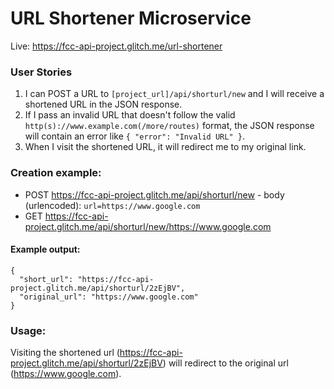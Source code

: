 # URL Shortener Microservice

Live: <https://fcc-api-project.glitch.me/url-shortener>

### User Stories

1. I can POST a URL to `[project_url]/api/shorturl/new` and I will receive a shortened URL in the JSON response.
2. If I pass an invalid URL that doesn't follow the valid `http(s)://www.example.com(/more/routes)` format, the JSON response will contain an error like `{ "error": "Invalid URL" }`.
3. When I visit the shortened URL, it will redirect me to my original link.


### Creation example:

* POST https://fcc-api-project.glitch.me/api/shorturl/new - body (urlencoded): `url=https://www.google.com`
* GET <https://fcc-api-project.glitch.me/api/shorturl/new/https://www.google.com>

#### Example output:

```
{
  "short_url": "https://fcc-api-project.glitch.me/api/shorturl/2zEjBV",
  "original_url": "https://www.google.com"
}
```

### Usage:

Visiting the shortened url (<https://fcc-api-project.glitch.me/api/shorturl/2zEjBV>) will redirect to the original url (<https://www.google.com>).

